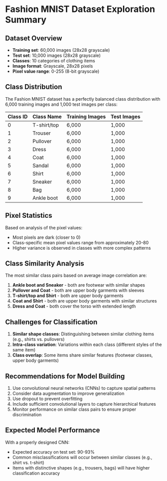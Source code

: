 # Fashion MNIST Dataset Exploration Summary

## Dataset Overview
- **Training set**: 60,000 images (28x28 grayscale)
- **Test set**: 10,000 images (28x28 grayscale)
- **Classes**: 10 categories of clothing items
- **Image format**: Grayscale, 28x28 pixels
- **Pixel value range**: 0-255 (8-bit grayscale)

## Class Distribution
The Fashion MNIST dataset has a perfectly balanced class distribution with 6,000 training images and 1,000 test images per class:

| Class ID | Class Name    | Training Images | Test Images |
|----------|---------------|-----------------|-------------|
| 0        | T-shirt/top   | 6,000           | 1,000       |
| 1        | Trouser       | 6,000           | 1,000       |
| 2        | Pullover      | 6,000           | 1,000       |
| 3        | Dress         | 6,000           | 1,000       |
| 4        | Coat          | 6,000           | 1,000       |
| 5        | Sandal        | 6,000           | 1,000       |
| 6        | Shirt         | 6,000           | 1,000       |
| 7        | Sneaker       | 6,000           | 1,000       |
| 8        | Bag           | 6,000           | 1,000       |
| 9        | Ankle boot    | 6,000           | 1,000       |

## Pixel Statistics
Based on analysis of the pixel values:
- Most pixels are dark (closer to 0)
- Class-specific mean pixel values range from approximately 20-80
- Higher variance is observed in classes with more complex patterns

## Class Similarity Analysis
The most similar class pairs based on average image correlation are:
1. **Ankle boot and Sneaker** - both are footwear with similar shapes
2. **Pullover and Coat** - both are upper body garments with sleeves
3. **T-shirt/top and Shirt** - both are upper body garments
4. **Coat and Shirt** - both are upper body garments with similar structures
5. **Dress and Coat** - both cover the torso with extended length

## Challenges for Classification
1. **Similar shape classes**: Distinguishing between similar clothing items (e.g., shirts vs. pullovers)
2. **Intra-class variation**: Variations within each class (different styles of the same item)
3. **Class overlap**: Some items share similar features (footwear classes, upper body garments)

## Recommendations for Model Building
1. Use convolutional neural networks (CNNs) to capture spatial patterns
2. Consider data augmentation to improve generalization
3. Use dropout to prevent overfitting
4. Include sufficient convolutional layers to capture hierarchical features
5. Monitor performance on similar class pairs to ensure proper discrimination

## Expected Model Performance
With a properly designed CNN:
- Expected accuracy on test set: 90-93%
- Common misclassifications will occur between similar classes (e.g., shirt vs. t-shirt)
- Items with distinctive shapes (e.g., trousers, bags) will have higher classification accuracy 